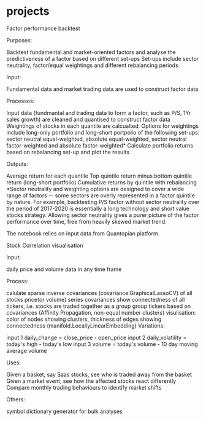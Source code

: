 # projects
Factor performance backtest


Purposes:

Backtest fundamental and market-oriented factors and analyse the predictiveness of a factor based on different set-ups
Set-ups include sector neutrality, factor/equal weightings and different rebalancing periods


Input:

Fundamental data and market trading data are used to construct factor data


Processes:

Input data (fundmantal and trading data to form a factor, such as P/S, 1Yr sales growth) are cleaned and quantised to construct factor data
Weightings of stocks in each quantile are calcualted. Options for weightings include long-only portfolio and long-short portpolio of the following set-ups: sector neutral equal-weighted, absolute equal-weighted, sector neutral factor-weighted and absolute factor-weighted*
Calculate portfolio returns based on rebalancing set-up and plot the results


Outputs:

Average return for each quantile
Top quintile return minus bottom quintile return (long-short portfolio)
Cumulative returns by quintile with rebalancing
*Sector neutrality and weighting options are designed to cover a wide range of factors -- some sectors are overly represented in a factor quintile by nature. For example, backtesting P/S factor without sector neutrality over the period of 2017-2020 is essentially a long technology and short value stocks strategy. Allowing sector neutrality gives a purer picture of the factor performance over time, free from heavily skewed market trend.

The notebook relies on input data from Quantopian platform.




Stock Correlation visualisation


Input:

daily price and volume data in any time frame


Process:

calulate sparse inverse covariances (covariance.GraphicalLassoCV) of all stocks price(or volume) series
covariances show connectedness of all tickers, i.e. stocks are traded together as a group
group tickers based on covariances (Affinity Propagation, non-equal number clusters)
visulisation: color of nodes showing clusters, thickness of edges showing connectedness (manifold.LocallyLinearEmbedding)
Variations:

input 1 daily_change = close_price - open_price
input 2 daily_volatility = today's high - today's low
input 3 volume = today's volume - 10 day moving average volume


Uses:

Given a basket, say Saas stocks, see who is traded away from the basket
Given a market event, see how the affected stocks react differently
Compare monthly trading behaviours to identify market shifts


Others:

symbol dictionary generator for bulk analyses
